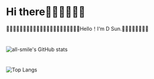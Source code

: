 # Hi there🤖👺👿👹🤠🤡
🙎‍♂️🙆‍♂️💁‍♂️🙇‍♂️🤷‍♂️💇‍♂️🤹‍♂️🙅‍♂️🧏‍♂️🙋‍♂️🤦‍♂️Hello！I‘m D Sun.🤺🤺🤺🤺🤺🤺🤺🤺
#####
######
#
#
#
![all-smile's GitHub stats](https://github-readme-stats.vercel.app/api?username=Ter-hash&show_icons=true&theme=tokyonight)
###
#
#
![Top Langs](https://github-readme-stats.vercel.app/api/top-langs/?username=Ter-hash&layout=compact&theme=tokyonight)
